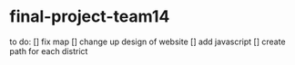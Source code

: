 # final-project-team14

to do:
  [] fix map 
  [] change up design of website
  [] add javascript 
  [] create path for each district

